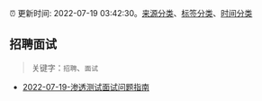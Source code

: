 :alarm_clock: 更新时间: 2022-07-19 03:42:30。[来源分类](../README.md)、[标签分类](../TAGS.md)、[时间分类](../TIMELINE.md)

## 招聘面试


> 关键字：`招聘`、`面试`



- [2022-07-19-渗透测试面试问题指南](https://toutiao.io/k/zcgnwpp) 
